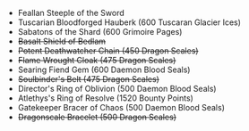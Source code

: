 + Feallan Steeple of the Sword
+ Tuscarian Bloodforged Hauberk (600 Tuscaran Glacier Ices)
+ Sabatons of the Shard (600 Grimoire Pages)
+ ~~Basalt Shield of Bedlam~~
+ ~~Potent Deathwatcher Chain (450 Dragon Scales)~~
+ ~~Flame Wrought Cloak (475 Dragon Scales)~~
+ Searing Fiend Gem (600 Daemon Blood Seals)
+ ~~Soulbinder's Belt (475 Dragon Scales)~~
+ Director's Ring of Oblivion (500 Daemon Blood Seals)
+ Atlethys's Ring of Resolve (1520 Bounty Points)
+ Gatekeeper Bracer of Chaos (500 Daemon Blood Seals)
+ ~~Dragonscale Bracelet (500 Dragon Scales)~~
